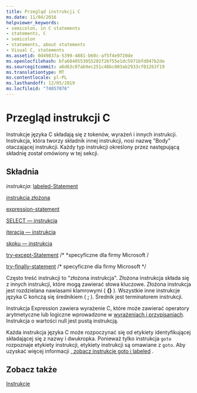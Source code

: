 ```yaml
---
title: Przegląd instrukcji C
ms.date: 11/04/2016
helpviewer_keywords:
- semicolon, in C statements
- statements, C
- semicolon
- statements, about statements
- Visual C, statements
ms.assetid: 0d49837a-5399-4881-b60c-af5f4e9720de
ms.openlocfilehash: bfa6840553055202f26f55e1dc5971bfd047b2de
ms.sourcegitcommit: a6d63c07ab9ec251c48bc003ab2933cf01263f19
ms.translationtype: MT
ms.contentlocale: pl-PL
ms.lasthandoff: 12/05/2019
ms.locfileid: "74857076"
---
```

# <a name="overview-of-c-statements"></a>Przegląd instrukcji C

Instrukcje języka C składają się z tokenów, wyrażeń i innych instrukcji. Instrukcja, która tworzy składnik innej instrukcji, nosi nazwę "Body" otaczającej instrukcji. Każdy typ instrukcji określony przez następującą składnię został omówiony w tej sekcji.

## <a name="syntax"></a>Składnia

*instrukcja*: [labeled-Statement](../c-language/goto-and-labeled-statements-c.md)

[instrukcja złożona](../c-language/compound-statement-c.md)

[expression-statement](../c-language/expression-statement-c.md)

[SELECT — instrukcja](../c-language/if-statement-c.md)

[iteracja — instrukcja](../c-language/do-while-statement-c.md)

[skoku — instrukcja](../c-language/break-statement-c.md)

[try-except-Statement](../c-language/try-except-statement-c.md) /* \*specyficzne dla firmy Microsoft /

[try-finally-statement](../c-language/try-finally-statement-c.md) /\* specyficzne dla firmy Microsoft \*/

Często treść instrukcji to "złożona instrukcja". Złożona instrukcja składa się z innych instrukcji, które mogą zawierać słowa kluczowe. Złożona instrukcja jest rozdzielana nawiasami klamrowymi ( **{}** ). Wszystkie inne instrukcje języka C kończą się średnikiem ( **;** ). Średnik jest terminatorem instrukcji.

Instrukcja Expression zawiera wyrażenie C, które może zawierać operatory arytmetyczne lub logiczne wprowadzone w [wyrażeniach i przypisaniach](../c-language/expressions-and-assignments.md). Instrukcja o wartości null jest pustą instrukcją.

Każda instrukcja języka C może rozpoczynać się od etykiety identyfikującej składającej się z nazwy i dwukropka. Ponieważ tylko instrukcja `goto` rozpoznaje etykiety instrukcji, etykiety instrukcji są omawiane z `goto`. Aby uzyskać więcej informacji [, zobacz instrukcje goto i labeled](../c-language/goto-and-labeled-statements-c.md) .

## <a name="see-also"></a>Zobacz także

[Instrukcje](../c-language/statements-c.md)

